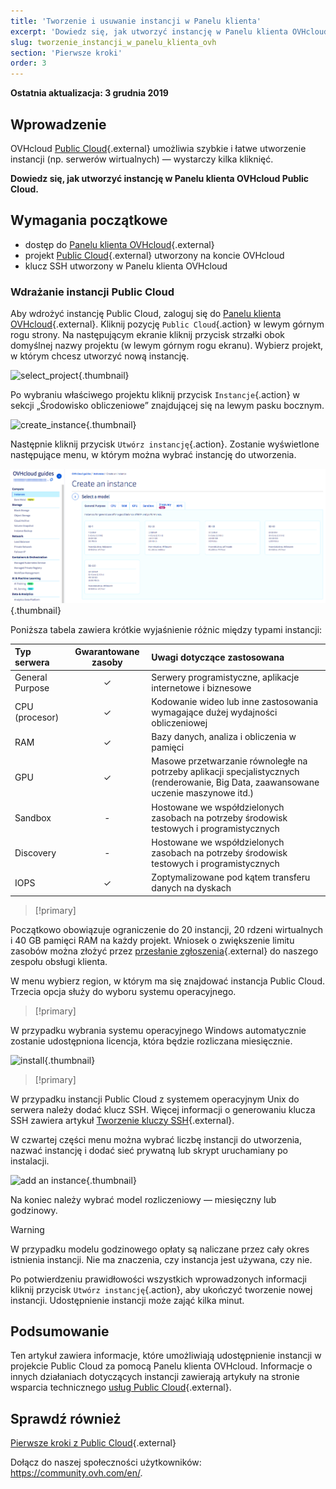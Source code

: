 ```yaml
---
title: 'Tworzenie i usuwanie instancji w Panelu klienta'
excerpt: 'Dowiedz się, jak utworzyć instancję w Panelu klienta OVHcloud Public Cloud'
slug: tworzenie_instancji_w_panelu_klienta_ovh
section: 'Pierwsze kroki'
order: 3
---
```


**Ostatnia aktualizacja: 3 grudnia 2019**

## Wprowadzenie

OVHcloud [Public Cloud](https://www.ovh.pl/public-cloud/){.external} umożliwia szybkie i łatwe utworzenie instancji (np. serwerów wirtualnych) — wystarczy kilka kliknięć.

**Dowiedz się, jak utworzyć instancję w Panelu klienta OVHcloud Public Cloud.**

## Wymagania początkowe

* dostęp do [Panelu klienta OVHcloud](https://www.ovh.com/auth/?action=gotomanager&from=https://www.ovh.pl/&ovhSubsidiary=pl){.external}
* projekt [Public Cloud](https://www.ovh.pl/public-cloud/){.external} utworzony na koncie OVHcloud
* klucz SSH utworzony w Panelu klienta OVHcloud

### Wdrażanie instancji Public Cloud

Aby wdrożyć instancję Public Cloud, zaloguj się do [Panelu klienta OVHcloud](https://www.ovh.com/auth/?action=gotomanager&from=https://www.ovh.pl/&ovhSubsidiary=pl){.external}. Kliknij pozycję `Public Cloud`{.action} w lewym górnym rogu strony. Na następującym ekranie kliknij przycisk strzałki obok domyślnej nazwy projektu (w lewym górnym rogu ekranu). Wybierz projekt, w którym chcesz utworzyć nową instancję.

![select_project](images/select_project.png){.thumbnail}

Po wybraniu właściwego projektu kliknij przycisk `Instancje`{.action} w sekcji „Środowisko obliczeniowe” znajdującej się na lewym pasku bocznym.

![create_instance](images/create_instance.png){.thumbnail}

Następnie kliknij przycisk `Utwórz instancję`{.action}. Zostanie wyświetlone następujące menu, w którym można wybrać instancję do utworzenia.

![create_instance1](images/create_instance1-2021.png){.thumbnail}

Poniższa tabela zawiera krótkie wyjaśnienie różnic między typami instancji:

| Typ serwera | Gwarantowane zasoby | Uwagi dotyczące zastosowana |
| :---         |     :---:      |          :--- |
| General Purpose   | ✓     | Serwery programistyczne, aplikacje internetowe i biznesowe    |
| CPU (procesor)     | ✓       | Kodowanie wideo lub inne zastosowania wymagające dużej wydajności obliczeniowej      |
| RAM   | ✓     | Bazy danych, analiza i obliczenia w pamięci    |
| GPU     | ✓       | Masowe przetwarzanie równoległe na potrzeby aplikacji specjalistycznych (renderowanie, Big Data, zaawansowane uczenie maszynowe itd.)       |
| Sandbox    | -       | Hostowane we współdzielonych zasobach na potrzeby środowisk testowych i programistycznych      |
| Discovery    | -       | Hostowane we współdzielonych zasobach na potrzeby środowisk testowych i programistycznych      |
| IOPS   | ✓     | Zoptymalizowane pod kątem transferu danych na dyskach    |

> [!primary]
>
Początkowo obowiązuje ograniczenie do 20 instancji, 20 rdzeni wirtualnych i 40 GB pamięci RAM na każdy projekt. Wniosek o zwiększenie limitu zasobów można złożyć przez [przesłanie zgłoszenia](https://www.ovh.com/manager/dedicated/index.html#/ticket){.external} do naszego zespołu obsługi klienta.
>


W menu wybierz region, w którym ma się znajdować instancja Public Cloud. Trzecia opcja służy do wyboru systemu operacyjnego.

> [!primary]
>
W przypadku wybrania systemu operacyjnego Windows automatycznie zostanie udostępniona licencja, która będzie rozliczana miesięcznie.
>

![install](images/os_install.png){.thumbnail}

> [!primary]
>
W przypadku instancji Public Cloud z systemem operacyjnym Unix do serwera należy dodać klucz SSH. Więcej informacji o generowaniu klucza SSH zawiera artykuł [Tworzenie kluczy SSH](https://docs.ovh.com/pl/public-cloud/tworzenie-kluczy-ssh/){.external}.
>

W czwartej części menu można wybrać liczbę instancji do utworzenia, nazwać instancję i dodać sieć prywatną lub skrypt uruchamiany po instalacji.

![add an instance](images/configure_instance.png){.thumbnail}

Na koniec należy wybrać model rozliczeniowy — miesięczny lub godzinowy.

> [!warning]
>
>W przypadku modelu godzinowego opłaty są naliczane przez cały okres istnienia instancji. Nie ma znaczenia, czy instancja jest używana, czy nie.
>


Po potwierdzeniu prawidłowości wszystkich wprowadzonych informacji kliknij przycisk `Utwórz instancję`{.action}, aby ukończyć tworzenie nowej instancji. Udostępnienie instancji może zająć kilka minut.

## Podsumowanie

Ten artykuł zawiera informacje, które umożliwiają udostępnienie instancji w projekcie Public Cloud za pomocą Panelu klienta OVHcloud. Informacje o innych działaniach dotyczących instancji zawierają artykuły na stronie wsparcia technicznego [usług Public Cloud](https://docs.ovh.com/pl/public-cloud/){.external}.

## Sprawdź również

[Pierwsze kroki z Public Cloud](https://docs.ovh.com/pl/public-cloud/tworzenie-usuwanie-projektow/){.external}

Dołącz do naszej społeczności użytkowników: <https://community.ovh.com/en/>.